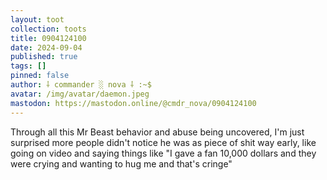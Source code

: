 ```yaml
---
layout: toot
collection: toots
title: 0904124100
date: 2024-09-04
published: true
tags: []
pinned: false
author: ⸸ commander ░ nova ⸸ :~$
avatar: /img/avatar/daemon.jpeg
mastodon: https://mastodon.online/@cmdr_nova/0904124100
---
```


Through all this Mr Beast behavior and abuse being uncovered, I'm just surprised more people didn't notice he was as piece of shit way early, like going on video and saying things like "I gave a fan 10,000 dollars and they were crying and wanting to hug me and that's cringe"

